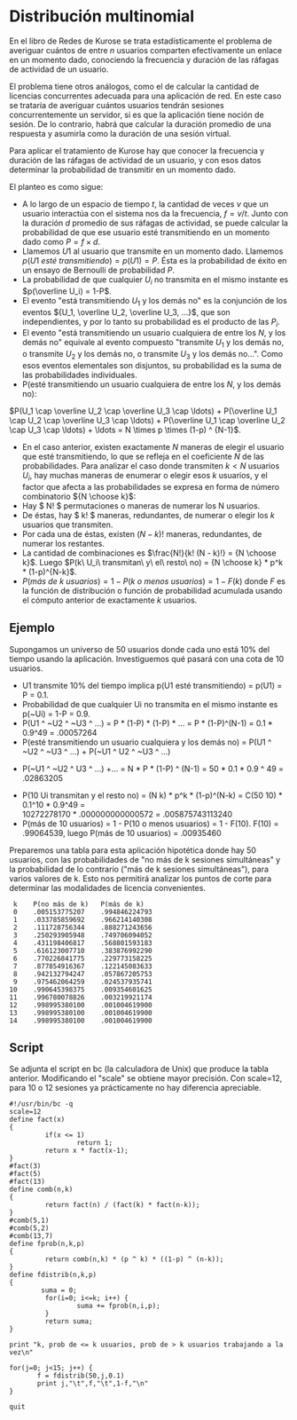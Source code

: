 
# Distribución multinomial

En el libro de Redes de Kurose se trata estadísticamente el problema de averiguar cuántos de entre $n$ usuarios 
comparten efectivamente un enlace en un momento dado, conociendo la frecuencia y duración de las ráfagas de actividad de 
un usuario. 

El problema tiene otros análogos, como el de calcular la cantidad de licencias concurrentes adecuada para una 
aplicación de red. En este caso se trataría de averiguar cuántos usuarios tendrán sesiones concurrentemente un servidor, si es que la aplicación tiene noción de sesión. De lo contrario, habrá que calcular la duración promedio de una respuesta y asumirla
como la duración de una sesión virtual. 

Para aplicar el tratamiento de Kurose hay que conocer la frecuencia y duración de las ráfagas de actividad de un usuario, 
y con esos datos determinar la probabilidad de transmitir en un momento dado. 

El planteo es como sigue:


- A lo largo de un espacio de tiempo $t$, la cantidad de veces $v$ que un usuario interactúa con el sistema nos da la frecuencia, $f = v / t$. Junto con la duración $d$ promedio de sus ráfagas de actividad, se puede calcular la probabilidad de que ese usuario esté transmitiendo en un momento dado como $P = f \times d$. 
- Llamemos $U1$ al usuario que transmite en un momento dado. Llamemos $p(U1\ esté\ transmitiendo) = p(U1) = P$. Ésta es la 
probabilidad de éxito en un ensayo de Bernoulli de probabilidad $P$.
- La probabilidad de que cualquier $U_i$ no transmita en el mismo instante es $p(\overline U_i) = 1-P$.  
- El evento "está transmitiendo $U_1$ y los demás no" es la conjunción de los eventos ${U_1, \overline U_2, \overline U_3, ...}$, 
que son independientes, y por lo tanto su probabilidad es el producto de las $P_i$. 
- El evento "está transmitiendo un usuario cualquiera de entre los $N$, y los demás no" equivale al evento 
compuesto "transmite $U_1$ y los demás no, o transmite $U_2$ y los demás no, o transmite $U_3$ y los demás no...".
Como esos eventos elementales son disjuntos, su probabilidad es la suma de las probabilidades individuales.
- P(esté transmitiendo un usuario cualquiera de entre los $N$, y los demás no):

$P(U_1 \cap \overline U_2 \cap \overline U_3 \cap \ldots)  +  
P(\overline U_1 \cap U_2 \cap \overline U_3 \cap \ldots)  +  
P(\overline U_1 \cap \overline U_2 \cap U_3 \cap \ldots)  + \ldots
= N \times p \times (1-p) ^ {N-1}$.

- En el caso anterior, existen exactamente $N$ maneras de elegir el usuario que esté transmitiendo, 
lo que se refleja en el coeficiente $N$ de las probabilidades. Para analizar el caso donde transmiten $k < N$ usuarios $U_i$,
hay muchas maneras de enumerar o elegir esos $k$ usuarios, 
y el factor que afecta a las probabilidades se expresa en forma de número combinatorio ${N \choose k}$:
- Hay $ N! $ permutaciones o maneras de numerar los N usuarios. 
- De éstas, hay $ k! $ maneras, redundantes, de numerar o elegir los $k$ usuarios que transmiten.
- Por cada una de éstas, existen $(N - k)!$ maneras, redundantes, de numerar los restantes. 
- La cantidad de combinaciones es $\frac{N!}{k!  (N - k)!} = {N \choose k}$. Luego $P(k\ U_i\ transmitan\ y\ el\ resto\ no) = {N \choose k} * p^k * (1-p)^{N-k}$.
- $P(más\ de\ k\ usuarios) = 1 - P(k\ o\ menos\ usuarios) = 1 - F(k)$ donde $F$ es la función de distribución 
o función de probabilidad acumulada usando el cómputo anterior de exactamente $k$ usuarios.

## Ejemplo
Supongamos un universo de 50 usuarios donde cada uno está 10% del tiempo usando la aplicación. Investiguemos qué pasará 
con una cota de 10 usuarios.
- U1 transmite 10% del tiempo implica p(U1 esté transmitiendo) = p(U1) = P = 0.1. 
- Probabilidad de que cualquier Ui no transmita en el mismo instante es p(~Ui) = 1-P = 0.9.
- P(U1 ^ ~U2 ^ ~U3 ^ ...) = P * (1-P) * (1-P) * ... = P * (1-P)^(N-1) = 0.1 * 0.9^49 = .00057264
- P(esté transmitiendo un usuario cualquiera y los demás no) = P(U1 ^ ~U2 ^ ~U3 ^ ...)  +  P(~U1 ^ U2 ^ ~U3 ^ ...)  
+  P(~U1 ^ ~U2 ^ U3 ^ ...)  +... = N * P * (1-P) ^ (N-1) = 50 * 0.1 * 0.9 ^ 49 =  .02863205
- P(10 Ui transmitan y el resto no) = (N k) * p^k * (1-p)^(N-k) = C(50 10) * 0.1^10 * 0.9^49 =  
10272278170 * .000000000000572 = .005875743113240
- P(más de 10 usuarios) = 1 - P(10 o menos usuarios) = 1 - F(10). F(10) =  .99064539, 
luego P(más de 10 usuarios) = .00935460

Preparemos una tabla para esta aplicación hipotética donde hay 50 usuarios, con las probabilidades 
de "no más de k sesiones simultáneas" y la probabilidad de lo contrario ("más de k 
sesiones simultáneas"), para varios valores de k. Esto nos permitirá analizar los puntos de corte para determinar
las modalidades de licencia convenientes.

     k    P(no más de k)   P(más de k) 
     0    .005153775207    .994846224793
     1    .033785859692    .966214140308
     2    .111728756344    .888271243656
     3    .250293905948    .749706094052
     4    .431198406817    .568801593183
     5    .616123007710    .383876992290
     6    .770226841775    .229773158225
     7    .877854916367    .122145083633
     8    .942132794247    .057867205753
     9    .975462064259    .024537935741
    10    .990645398375    .009354601625
    11    .996780078826    .003219921174
    12    .998995380100    .001004619900
    13    .998995380100    .001004619900
    14    .998995380100    .001004619900

## Script
Se adjunta el script en bc (la calculadora de Unix) que produce la tabla anterior. Modificando el "scale" se obtiene mayor precisión. Con scale=12, para 10 o 12 sesiones ya prácticamente no hay diferencia apreciable.

    #!/usr/bin/bc -q
    scale=12
    define fact(x)
    {
             if(x <= 1)
                     return 1;
             return x * fact(x-1);
    }
    #fact(3)
    #fact(5)
    #fact(13)
    define comb(n,k)
    {
             return fact(n) / (fact(k) * fact(n-k));
    }
    #comb(5,1)
    #comb(5,2)
    #comb(13,7)
    define fprob(n,k,p)
    {
             return comb(n,k) * (p ^ k) * ((1-p) ^ (n-k));
    }
    define fdistrib(n,k,p)
    {
            suma = 0;
             for(i=0; i<=k; i++) {
                     suma += fprob(n,i,p);
             }
             return suma;
    }
    
    print "k, prob de <= k usuarios, prob de > k usuarios trabajando a la vez\n"
    
    for(j=0; j<15; j++) {
           f = fdistrib(50,j,0.1)
           print j,"\t",f,"\t",1-f,"\n"
    }
    
    quit
    
